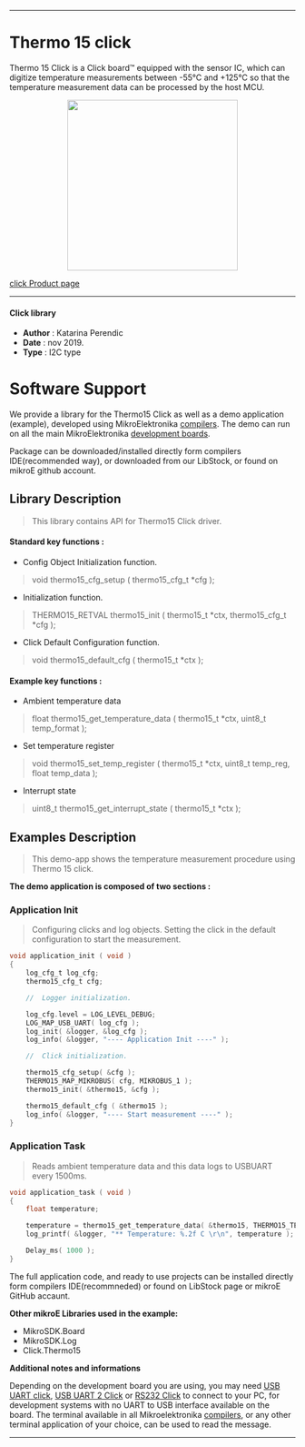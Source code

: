 
 

---
# Thermo 15 click

Thermo 15 Click is a Click board™ equipped with the sensor IC, which can digitize temperature measurements between -55°C and +125°C so that the temperature measurement data can be processed by the host MCU.

<p align="center">
  <img src="https://download.mikroe.com/images/click_for_ide/thermo15_click.png" height=300px>
</p>

[click Product page](<https://www.mikroe.com/thermo-15-click>)

---


#### Click library 

- **Author**        : Katarina Perendic
- **Date**          : nov 2019.
- **Type**          : I2C type


# Software Support

We provide a library for the Thermo15 Click 
as well as a demo application (example), developed using MikroElektronika 
[compilers](https://shop.mikroe.com/compilers). 
The demo can run on all the main MikroElektronika [development boards](https://shop.mikroe.com/development-boards).

Package can be downloaded/installed directly form compilers IDE(recommended way), or downloaded from our LibStock, or found on mikroE github account. 

## Library Description

> This library contains API for Thermo15 Click driver.

#### Standard key functions :

- Config Object Initialization function.
> void thermo15_cfg_setup ( thermo15_cfg_t *cfg ); 
 
- Initialization function.
> THERMO15_RETVAL thermo15_init ( thermo15_t *ctx, thermo15_cfg_t *cfg );

- Click Default Configuration function.
> void thermo15_default_cfg ( thermo15_t *ctx );


#### Example key functions :

- Ambient temperature data
> float thermo15_get_temperature_data ( thermo15_t *ctx,  uint8_t temp_format );
 
- Set temperature register
> void thermo15_set_temp_register ( thermo15_t *ctx, uint8_t temp_reg, float temp_data );

- Interrupt state
> uint8_t thermo15_get_interrupt_state ( thermo15_t *ctx );

## Examples Description

> This demo-app shows the temperature measurement procedure using Thermo 15 click.

**The demo application is composed of two sections :**

### Application Init 

> Configuring clicks and log objects. 
> Setting the click in the default configuration to start the measurement.

```c
void application_init ( void )
{
    log_cfg_t log_cfg;
    thermo15_cfg_t cfg;

    //  Logger initialization.

    log_cfg.level = LOG_LEVEL_DEBUG;
    LOG_MAP_USB_UART( log_cfg );
    log_init( &logger, &log_cfg );
    log_info( &logger, "---- Application Init ----" );

    //  Click initialization.

    thermo15_cfg_setup( &cfg );
    THERMO15_MAP_MIKROBUS( cfg, MIKROBUS_1 );
    thermo15_init( &thermo15, &cfg );

    thermo15_default_cfg ( &thermo15 );
    log_info( &logger, "---- Start measurement ----" );
}
```

### Application Task

> Reads ambient temperature data and this data logs to USBUART every 1500ms.

```c
void application_task ( void )
{
    float temperature;

    temperature = thermo15_get_temperature_data( &thermo15, THERMO15_TEMP_IN_CELSIUS );
    log_printf( &logger, "** Temperature: %.2f C \r\n", temperature );

    Delay_ms( 1000 );
}
```

The full application code, and ready to use projects can be  installed directly form compilers IDE(recommneded) or found on LibStock page or mikroE GitHub accaunt.

**Other mikroE Libraries used in the example:** 

- MikroSDK.Board
- MikroSDK.Log
- Click.Thermo15

**Additional notes and informations**

Depending on the development board you are using, you may need 
[USB UART click](https://shop.mikroe.com/usb-uart-click), 
[USB UART 2 Click](https://shop.mikroe.com/usb-uart-2-click) or 
[RS232 Click](https://shop.mikroe.com/rs232-click) to connect to your PC, for 
development systems with no UART to USB interface available on the board. The 
terminal available in all Mikroelektronika 
[compilers](https://shop.mikroe.com/compilers), or any other terminal application 
of your choice, can be used to read the message.



---
